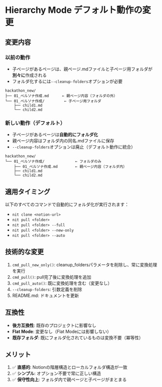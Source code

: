 # Hierarchy Mode デフォルト動作の変更

## 変更内容

### 以前の動作
- 子ページがあるページは、親ページ.mdファイルと子ページ用フォルダが**別々に**作成される
- フォルダ化するには`--cleanup-folders`オプションが必要

```
hackathon_new/
├── 01_ペルソナ作成.md      ← 親ページ内容（フォルダの外）
└── 01_ペルソナ作成/         ← 子ページ用フォルダ
    ├── child1.md
    └── child2.md
```

### 新しい動作（デフォルト）
- 子ページがあるページは**自動的にフォルダ化**
- 親ページ内容はフォルダ内の同名.mdファイルに保存
- `--cleanup-folders`オプションは廃止（デフォルト動作に統合）

```
hackathon_new/
└── 01_ペルソナ作成/              ← フォルダのみ
    ├── 01_ペルソナ作成.md        ← 親ページ内容（フォルダ内）
    ├── child1.md
    └── child2.md
```

## 適用タイミング

以下のすべてのコマンドで自動的にフォルダ化が実行されます：

- `nit clone <notion-url>`
- `nit pull <folder>`
- `nit pull <folder> --full`
- `nit pull <folder> --new-only`
- `nit pull <folder> --auto`

## 技術的な変更

1. `cmd_pull_new_only()`: cleanup_foldersパラメータを削除し、常に変換処理を実行
2. `cmd_pull()`: pull完了後に変換処理を追加
3. `cmd_pull_auto()`: 既に変換処理を含む（変更なし）
4. `--cleanup-folders`: 引数定義を削除
5. README.md: ドキュメントを更新

## 互換性

- **後方互換性**: 既存のプロジェクトに影響なし
- **Flat Mode**: 変更なし（Flat Modeには影響しない）
- **既存フォルダ**: 既にフォルダ化されているものは変換不要（冪等性）

## メリット

1. ✅ **直感的**: Notionの階層構造とローカルフォルダ構造が一致
2. ✅ **シンプル**: オプション不要で常に正しい構造
3. ✅ **保守性向上**: フォルダ内で親ページと子ページがまとまる

